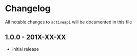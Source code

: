 # Changelog

All notable changes to `activeapi` will be documented in this file

## 1.0.0 - 201X-XX-XX

- initial release
